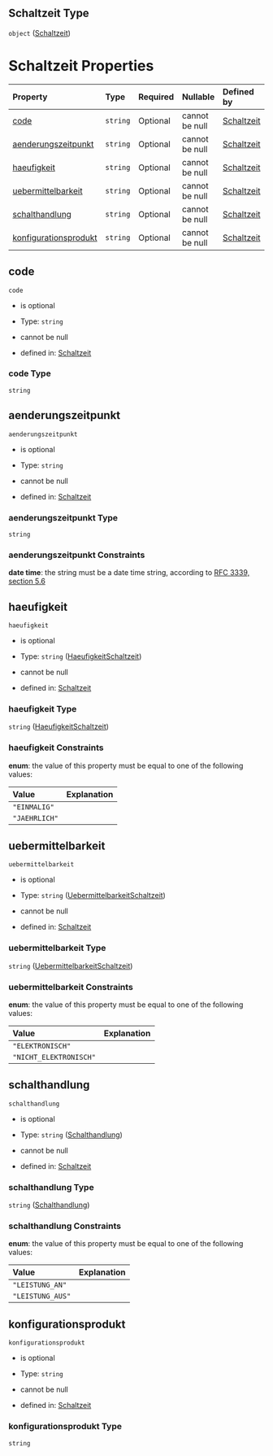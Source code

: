 ## Schaltzeit Type

`object` ([Schaltzeit](schaltzeit.md))

# Schaltzeit Properties

| Property                                        | Type     | Required | Nullable       | Defined by                                                                                                                                                                                                  |
| :---------------------------------------------- | :------- | :------- | :------------- | :---------------------------------------------------------------------------------------------------------------------------------------------------------------------------------------------------------- |
| [code](#code)                                   | `string` | Optional | cannot be null | [Schaltzeit](schaltzeit-properties-code.md "https://raw.githubusercontent.com/conuti-gmbh/bo4e-schema/master/schemas/v1/com/Leistungskurve.schema.json#/properties/code")                                   |
| [aenderungszeitpunkt](#aenderungszeitpunkt)     | `string` | Optional | cannot be null | [Schaltzeit](schaltzeit-properties-aenderungszeitpunkt.md "https://raw.githubusercontent.com/conuti-gmbh/bo4e-schema/master/schemas/v1/com/Leistungskurve.schema.json#/properties/aenderungszeitpunkt")     |
| [haeufigkeit](#haeufigkeit)                     | `string` | Optional | cannot be null | [Schaltzeit](haeufigkeitschaltzeit.md "https://raw.githubusercontent.com/conuti-gmbh/bo4e-schema/master/schemas/v1/enum/HaeufigkeitSchaltzeit.schema.json#/properties/haeufigkeit")                         |
| [uebermittelbarkeit](#uebermittelbarkeit)       | `string` | Optional | cannot be null | [Schaltzeit](uebermittelbarkeitschaltzeit.md "https://raw.githubusercontent.com/conuti-gmbh/bo4e-schema/master/schemas/v1/enum/UebermittelbarkeitSchaltzeit.schema.json#/properties/uebermittelbarkeit")    |
| [schalthandlung](#schalthandlung)               | `string` | Optional | cannot be null | [Schaltzeit](schalthandlung.md "https://raw.githubusercontent.com/conuti-gmbh/bo4e-schema/master/schemas/v1/enum/Schalthandlung.schema.json#/properties/schalthandlung")                                    |
| [konfigurationsprodukt](#konfigurationsprodukt) | `string` | Optional | cannot be null | [Schaltzeit](schaltzeit-properties-konfigurationsprodukt.md "https://raw.githubusercontent.com/conuti-gmbh/bo4e-schema/master/schemas/v1/com/Leistungskurve.schema.json#/properties/konfigurationsprodukt") |

## code



`code`

*   is optional

*   Type: `string`

*   cannot be null

*   defined in: [Schaltzeit](schaltzeit-properties-code.md "https://raw.githubusercontent.com/conuti-gmbh/bo4e-schema/master/schemas/v1/com/Leistungskurve.schema.json#/properties/code")

### code Type

`string`

## aenderungszeitpunkt



`aenderungszeitpunkt`

*   is optional

*   Type: `string`

*   cannot be null

*   defined in: [Schaltzeit](schaltzeit-properties-aenderungszeitpunkt.md "https://raw.githubusercontent.com/conuti-gmbh/bo4e-schema/master/schemas/v1/com/Leistungskurve.schema.json#/properties/aenderungszeitpunkt")

### aenderungszeitpunkt Type

`string`

### aenderungszeitpunkt Constraints

**date time**: the string must be a date time string, according to [RFC 3339, section 5.6](https://tools.ietf.org/html/rfc3339 "check the specification")

## haeufigkeit



`haeufigkeit`

*   is optional

*   Type: `string` ([HaeufigkeitSchaltzeit](haeufigkeitschaltzeit.md))

*   cannot be null

*   defined in: [Schaltzeit](haeufigkeitschaltzeit.md "https://raw.githubusercontent.com/conuti-gmbh/bo4e-schema/master/schemas/v1/enum/HaeufigkeitSchaltzeit.schema.json#/properties/haeufigkeit")

### haeufigkeit Type

`string` ([HaeufigkeitSchaltzeit](haeufigkeitschaltzeit.md))

### haeufigkeit Constraints

**enum**: the value of this property must be equal to one of the following values:

| Value         | Explanation |
| :------------ | :---------- |
| `"EINMALIG"`  |             |
| `"JAEHRLICH"` |             |

## uebermittelbarkeit



`uebermittelbarkeit`

*   is optional

*   Type: `string` ([UebermittelbarkeitSchaltzeit](uebermittelbarkeitschaltzeit.md))

*   cannot be null

*   defined in: [Schaltzeit](uebermittelbarkeitschaltzeit.md "https://raw.githubusercontent.com/conuti-gmbh/bo4e-schema/master/schemas/v1/enum/UebermittelbarkeitSchaltzeit.schema.json#/properties/uebermittelbarkeit")

### uebermittelbarkeit Type

`string` ([UebermittelbarkeitSchaltzeit](uebermittelbarkeitschaltzeit.md))

### uebermittelbarkeit Constraints

**enum**: the value of this property must be equal to one of the following values:

| Value                  | Explanation |
| :--------------------- | :---------- |
| `"ELEKTRONISCH"`       |             |
| `"NICHT_ELEKTRONISCH"` |             |

## schalthandlung



`schalthandlung`

*   is optional

*   Type: `string` ([Schalthandlung](schalthandlung.md))

*   cannot be null

*   defined in: [Schaltzeit](schalthandlung.md "https://raw.githubusercontent.com/conuti-gmbh/bo4e-schema/master/schemas/v1/enum/Schalthandlung.schema.json#/properties/schalthandlung")

### schalthandlung Type

`string` ([Schalthandlung](schalthandlung.md))

### schalthandlung Constraints

**enum**: the value of this property must be equal to one of the following values:

| Value            | Explanation |
| :--------------- | :---------- |
| `"LEISTUNG_AN"`  |             |
| `"LEISTUNG_AUS"` |             |

## konfigurationsprodukt



`konfigurationsprodukt`

*   is optional

*   Type: `string`

*   cannot be null

*   defined in: [Schaltzeit](schaltzeit-properties-konfigurationsprodukt.md "https://raw.githubusercontent.com/conuti-gmbh/bo4e-schema/master/schemas/v1/com/Leistungskurve.schema.json#/properties/konfigurationsprodukt")

### konfigurationsprodukt Type

`string`
